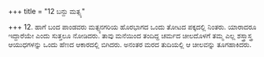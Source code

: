+++
title = "12 ಬನ್ದು ಮತ್ಸ್ಯ"

+++
12. ಹಾಗೆ ಬಂದ ಪಾಂಡವರು ಮತ್ಸ್ಯನಗರಿಯ ಹೊರಭಾಗದ ಒಂದು ತೋಟದ ಪಕ್ಕದಲ್ಲಿ ನಿಂತರು. ಯಾರಾದರೂ ಇದ್ದಾರೆಯೇ ಎಂದು ಸುತ್ತಲೂ ನೋಡಿದರು. ತಾವು ಮನೆಯಿಂದ ತಂದಿದ್ದ ಚರ್ಮದ ಚೀಲದೊಳಗೆ ತಮ್ಮ ಎಲ್ಲ ಶಸ್ತ್ರಾಸ್ತ್ರ ಆಯುಧಗಳನ್ನು ಒಂದು ಹೆಣದ ಆಕಾರದಲ್ಲಿ ಬಿಗಿದರು. ಅನಂತರ ಮರದ ತುದಿಯಲ್ಲಿ ಆ ಚೀಲವನ್ನು ತೂಗಹಾಕಿದರು.